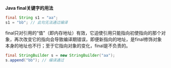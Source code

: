 **Java final关键字的用法**


```Java
final String s1 = "aa";
s1 = "bb"; // 此句无法通过编译
```

final只对引用的“值”（即内存地址）有效，它迫使引用只能指向初使指向的那个对象，再次改变它的指向会导致编译期错误，即便新指向的地址，是final修饰对象本身的地址也不行；至于它指向对象的变化，final是不负责的。

```Java
final StringBuilder s = new StringBuilder("aa");
s.append("bb"); // 编译通过
```